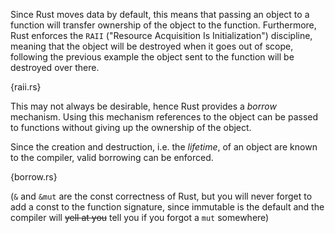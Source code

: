 Since Rust moves data by default, this means that passing an object to a
function will transfer ownership of the object to the function. Furthermore,
Rust enforces the `RAII` ("Resource Acquisition Is Initialization")
discipline, meaning that the object will be destroyed when it goes out of 
scope, following the previous example the object sent to the function will 
be destroyed over there.

{raii.rs}

This may not always be desirable, hence Rust provides a *borrow* mechanism.
Using this mechanism references to the object can be passed to functions
without giving up the ownership of the object.

Since the creation and destruction, i.e. the *lifetime*, of an object are known
to the compiler, valid borrowing can be enforced.

{borrow.rs}

(`&` and `&mut` are the const correctness of Rust, but you will never forget to
 add a const to the function signature, since immutable is the default and the
 compiler will ~~yell at you~~ tell you if you forgot a `mut` somewhere)
